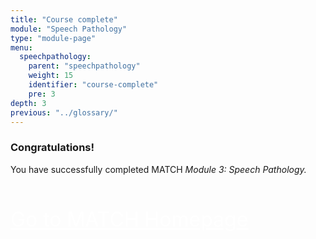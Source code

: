 ```yaml
---
title: "Course complete"
module: "Speech Pathology"
type: "module-page"
menu:
  speechpathology:
    parent: "speechpathology"
    weight: 15
    identifier: "course-complete"
    pre: 3
depth: 3
previous: "../glossary/"
---
```

<div class="pageblock"><h3>Congratulations!</h3><p>You have successfully completed MATCH <i>Module 3: Speech Pathology.</i></p>

<p style="font-size: XX-large; padding-top: 20px;"><a class="btn btn-info" href="/." style="color: #fff;"><span class="glyphicon glyphicon-home"></span> Go to MATCH Homepage</a></p>
</div>